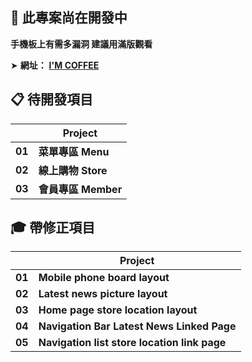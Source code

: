 ## 📣 此專案尚在開發中

**手機板上有需多漏洞 建議用滿版觀看**

➤  **網址：** [**I'M COFFEE**]([LazyDelon.pythonanywhere.com](https://lazydelon.pythonanywhere.com/))   

## 📋 待開發項目

|      |	**Project** |
| ---- | ---- |
| **01**	| **菜單專區 Menu** |
| **02**	| **線上購物 Store** | 
| **03**	| **會員專區 Member** |


## 🎓 帶修正項目

|      |	**Project** |
| ---- | ---- |
| **01**	| **Mobile phone board layout** |
| **02**	| **Latest news picture layout** |
| **03**	| **Home page store location layout** | 
| **04**	| **Navigation Bar Latest News Linked Page** |
| **05**	| **Navigation list store location link page** | 

